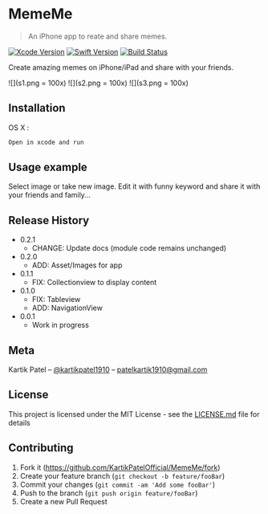 # MemeMe
> An iPhone app to reate and share memes.

[![Xcode Version][xcode-image]][xcode-url]
[![Swift Version][swift-image]][swift-url]
[![Build Status][travis-image]][travis-url]

Create amazing memes on iPhone/iPad and share with your friends.

![](s1.png = 100x)  ![](s2.png = 100x)  ![](s3.png = 100x)

## Installation

OS X :

```sh
Open in xcode and run
```

## Usage example

Select image or take new image. Edit it with funny keyword and share it with your friends and family...

## Release History

* 0.2.1
    * CHANGE: Update docs (module code remains unchanged)
* 0.2.0
    * ADD: Asset/Images for app
* 0.1.1
    * FIX: Collectionview to display content
* 0.1.0
    * FIX: Tableview
    * ADD: NavigationView
* 0.0.1
    * Work in progress

## Meta

Kartik Patel – [@kartikpatel1910](https://twitter.com/kartikpatel1910) – patelkartik1910@gmail.com

## License

This project is licensed under the MIT License - see the [LICENSE.md](LICENSE.md) file for details

## Contributing

1. Fork it (<https://github.com/KartikPatelOfficial/MemeMe/fork>)
2. Create your feature branch (`git checkout -b feature/fooBar`)
3. Commit your changes (`git commit -am 'Add some fooBar'`)
4. Push to the branch (`git push origin feature/fooBar`)
5. Create a new Pull Request

<!-- Markdown link & img dfn's -->
[xcode-image]: https://img.shields.io/badge/Xcode-9.1-blue.svg
[xcode-url]: https://developer.apple.com/xcode/

[swift-image]: https://img.shields.io/badge/Swift-4-orange.svg
[swift-url]: https://developer.apple.com/swift/

[travis-image]: https://img.shields.io/travis/dbader/node-datadog-metrics/master.svg?style=flat-square
[travis-url]: https://travis-ci.org/dbader/node-datadog-metrics
[wiki]: https://github.com/yourname/yourproject/wiki